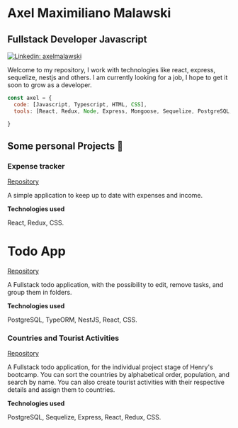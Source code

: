 # Axel Maximiliano Malawski
## Fullstack Developer Javascript

[![Linkedin: axelmalawski](https://img.shields.io/badge/-axelmalawski-blue?style=flat-square&logo=Linkedin&logoColor=white&link=https://www.linkedin.com/in/axelmalawski/)](https://www.linkedin.com/in/axelmalawski/)

Welcome to my repository, I work with technologies like react, express, sequelize, nestjs and others. I am currently looking for a job, I hope to get it soon to grow as a developer.

```javascript
const axel = {
  code: [Javascript, Typescript, HTML, CSS],
  tools: [React, Redux, Node, Express, Mongoose, Sequelize, PostgreSQL, MongoDb],

}
```
<h2>Some personal Projects 👋</h2>

<h3>Expense tracker</h3>

[Repository](https://github.com/Axelmlwsk/expense-tracker)

A simple application to keep up to date with expenses and income.

**Technologies used**

React, Redux, CSS.

<h1>Todo App</h1>

[Repository](https://github.com/Axelmlwsk/todo-app)

A Fullstack todo application, with the possibility to edit, remove tasks, and group them in folders.

**Technologies used**

PostgreSQL, TypeORM, NestJS, React, CSS. 


<h3>Countries and Tourist Activities</h3>

[Repository](https://github.com/Axelmlwsk/individual-pi-henry)

A Fullstack todo application, for the individual project stage of Henry's bootcamp. You can sort the countries by alphabetical order, population, and search by name. You can also create tourist activities with their respective details and assign them to countries.

**Technologies used**

PostgreSQL, Sequelize, Express, React, Redux, CSS.
